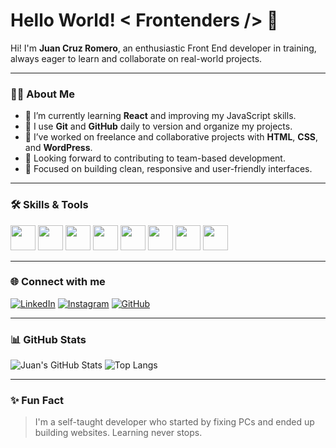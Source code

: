 # Hello World! < Frontenders /> 👋


Hi! I'm **Juan Cruz Romero**, an enthusiastic Front End developer in training, always eager to learn and collaborate on real-world projects.

---

### 👨‍💻 About Me

- 🌱 I’m currently learning **React** and improving my JavaScript skills.
- 🔧 I use **Git** and **GitHub** daily to version and organize my projects.
- 💼 I’ve worked on freelance and collaborative projects with **HTML**, **CSS**, and **WordPress**.
- 🤝 Looking forward to contributing to team-based development.
- 🎯 Focused on building clean, responsive and user-friendly interfaces.

---

### 🛠️ Skills & Tools

<p>
  <img src="https://cdn.jsdelivr.net/gh/devicons/devicon/icons/html5/html5-original.svg" width="40"/>
  <img src="https://cdn.jsdelivr.net/gh/devicons/devicon/icons/css3/css3-original.svg" width="40"/>
  <img src="https://cdn.jsdelivr.net/gh/devicons/devicon/icons/javascript/javascript-original.svg" width="40"/>
  <img src="https://cdn.jsdelivr.net/gh/devicons/devicon/icons/git/git-original.svg" width="40"/>
  <img src="https://cdn.jsdelivr.net/gh/devicons/devicon/icons/github/github-original.svg" width="40"/>
  <img src="https://cdn.jsdelivr.net/gh/devicons/devicon/icons/wordpress/wordpress-original.svg" width="40"/>
  <img src="https://cdn.jsdelivr.net/gh/devicons/devicon/icons/react/react-original.svg" width="40"/>
  <img src="https://cdn.jsdelivr.net/gh/devicons/devicon/icons/figma/figma-original.svg" width="40"/>
</p>

---

### 🌐 Connect with me

[![LinkedIn](https://img.shields.io/badge/LinkedIn-blue?logo=linkedin&logoColor=white)]() 
[![Instagram](https://img.shields.io/badge/Instagram-E4405F?logo=instagram&logoColor=white)](https://www.instagram.com/john_7nt/)
[![GitHub](https://img.shields.io/badge/GitHub-black?logo=github&logoColor=white)](https://github.com/johon7nt)

---

### 📊 GitHub Stats

![Juan's GitHub Stats](https://github-readme-stats.vercel.app/api?username=juancruzromero&show_icons=true&theme=react)
![Top Langs](https://github-readme-stats.vercel.app/api/top-langs/?username=juancruzromero&layout=compact&theme=react)

---

### ✨ Fun Fact

> I'm a self-taught developer who started by fixing PCs and ended up building websites. Learning never stops.

